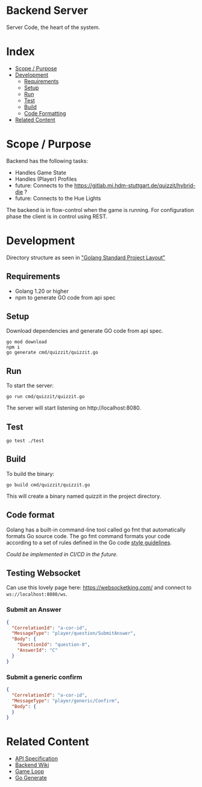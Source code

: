 # Backend Server

Server Code, the heart of the system.

# Index

* [Scope / Purpose](#scope--purpose)
* [Development](#development)
    * [Requirements](#requirements)
    * [Setup](#setup)
    * [Run](#run)
    * [Test](#test)
    * [Build](#build)
    * [Code Formatting](#code-format)
* [Related Content](#related-content)

# Scope / Purpose

Backend has the following tasks:

* Handles Game State
* Handles (Player) Profiles
* future: Connects to the https://gitlab.mi.hdm-stuttgart.de/quizzit/hybrid-die ?
* future: Connects to the Hue Lights

The backend is in flow-control when the game is running.
For configuration phase the client is in control using REST.

# Development

Directory structure as seen in ["Golang Standard Project Layout"](https://github.com/golang-standards/project-layout)

## Requirements

* Golang 1.20 or higher
* npm to generate GO code from api spec

## Setup

Download dependencies and generate GO code from api spec.

    go mod download
    npm i
    go generate cmd/quizzit/quizzit.go

## Run

To start the server:
    
    go run cmd/quizzit/quizzit.go

The server will start listening on http://localhost:8080.

## Test

    go test ./test

## Build

To build the binary:

    go build cmd/quizzit/quizzit.go

This will create a binary named quizzit in the project directory.

## Code format

Golang has a built-in command-line tool called go fmt that automatically formats Go source code. The go fmt command formats your code according to a set of rules defined in the Go code [style guidelines](https://go.dev/doc/effective_go#formatting).

*Could be implemented in CI/CD in the future.*

## Testing Websocket

Can use this lovely page here: https://websocketking.com/ and connect to `ws://localhost:8080/ws`.

### Submit an Answer

```json
{
  "CorrelationId": "a-cor-id",
  "MessageType": "player/question/SubmitAnswer",
  "Body": {
    "QuestionId": "question-0",
    "AnswerId": "C"
  }
}
```

### Submit a generic confirm

```json
{
  "CorrelationId": "a-cor-id",
  "MessageType": "player/generic/Confirm",
  "Body": {
  }
}
```

# Related Content

* [API Specification](./api)
* [Backend Wiki](https://gitlab.mi.hdm-stuttgart.de/quizzit/backend-server/-/wikis/home)
* [Game Loop](https://gitlab.mi.hdm-stuttgart.de/quizzit/backend-server/-/wikis/home)
* [Go Generate](https://go.dev/blog/generate)
